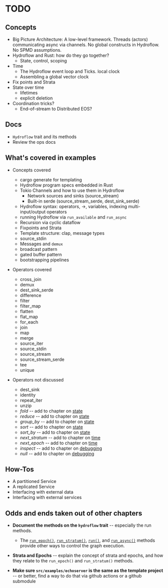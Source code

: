 # TODO

## Concepts
- Big Picture Architecture: A low-level framework. Threads (actors) communicating async via channels. No global constructs in Hydroflow. No SPMD assumptions.
- Hydroflow and Rust: how do they go together?
    - State, control, scoping
- Time
    - The Hydroflow event loop and Ticks. local clock
    - Assembling a global vector clock
- Fix points and Strata
- State over time
    - lifetimes
    - explicit deletion
- Coordination tricks?
    - End-of-stream to Distributed EOS?

## Docs
- `Hydroflow` trait and its methods
- Review the ops docs

## What's covered in examples
- Concepts covered
    - cargo generate for templating
    - Hydroflow program specs embedded in Rust
    - Tokio Channels and how to use them in Hydroflow
        - Network sources and sinks (source_stream)
        - Built-in serde (source_stream_serde, dest_sink_serde)
    - Hydroflow syntax: operators, ->, variables, indexing multi-input/output operators
    - running Hydroflow via `run_available` and `run_async`
    - Recursion via cyclic dataflow
    - Fixpoints and Strata
    - Template structure: clap, message types
    - source_stdin
    - Messages and `demux`
    - broadcast pattern
    - gated buffer pattern
    - bootstrapping pipelines

- Operators covered
    - cross_join
    - demux
    - dest_sink_serde
    - difference
    - filter
    - filter_map
    - flatten
    - flat_map
    - for_each
    - join
    - map
    - merge
    - source_iter
    - source_stdin
    - source_stream
    - source_stream_serde
    - tee
    - unique

- Operators not discussed
    - dest_sink
    - identity
    - repeat_iter
    - unzip
    - *fold* -- add to chapter on [state](state.md)
    - *reduce* -- add to chapter on [state](state.md)
    - *group_by* -- add to chapter on [state](state.md)
    - *sort* -- add to chapter on [state](state.md)
    - *sort_by* -- add to chapter on [state](state.md)
    - *next_stratum* -- add to chapter on [time](time.md)
    - *next_epoch* -- add to chapter on [time](time.md)
    - *inspect* -- add to chapter on [debugging](debugging.md)
    - *null* -- add to chapter on [debugging](debugging.md)

## How-Tos
- A partitioned Service
- A replicated Service
- Interfacing with external data
- Interfacing with external services

## Odds and ends taken out of other chapters
- **Document the methods on the `hydroflow` trait** -- especially the run methods.
    -  The [`run_epoch()`](https://hydro-project.github.io/hydroflow/doc/hydroflow/scheduled/graph/struct.Hydroflow.html#method.run_epoch), [`run_stratum()`](https://hydro-project.github.io/hydroflow/doc/hydroflow/scheduled/graph/struct.Hydroflow.html#method.run_stratum), [`run()`](https://hydro-project.github.io/hydroflow/doc/hydroflow/scheduled/graph/struct.Hydroflow.html#method.run), and [`run_async()`](https://hydro-project.github.io/hydroflow/doc/hydroflow/scheduled/graph/struct.Hydroflow.html#method.run_async) methods provide other ways to control the graph execution.

- **Strata and Epochs** -- explain the concept of strata and epochs, and how they relate to the `run_epoch()` and `run_stratum()` methods.

- **Make sure `src/examples/echoserver` is the same as the template project** -- or better, find a way to do that via github actions or a github submodule


